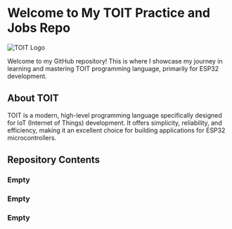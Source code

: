 # Welcome to My TOIT Practice and Jobs Repo

![TOIT Logo]([https://example.com/toit_logo.png](https://www.google.com/url?sa=i&url=https%3A%2F%2Fgithub.com%2Ftoitlang%2Ftoit&psig=AOvVaw2kVkye1rc23eshyEwpjd4e&ust=1709721254247000&source=images&cd=vfe&opi=89978449&ved=0CBEQjRxqFwoTCNifvJP23IQDFQAAAAAdAAAAABAD))

Welcome to my GitHub repository! This is where I showcase my journey in learning and mastering TOIT programming language, primarily for ESP32 development.

## About TOIT

TOIT is a modern, high-level programming language specifically designed for IoT (Internet of Things) development. It offers simplicity, reliability, and efficiency, making it an excellent choice for building applications for ESP32 microcontrollers.

## Repository Contents

### Empty
### Empty
### Empty
